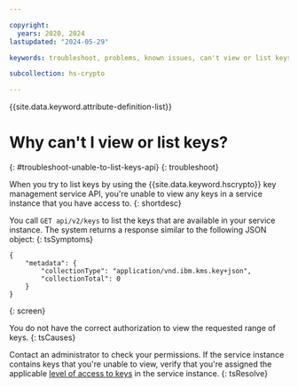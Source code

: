```yaml
---

copyright:
  years: 2020, 2024
lastupdated: "2024-05-29"

keywords: troubleshoot, problems, known issues, can't view or list keys

subcollection: hs-crypto

---
```


{{site.data.keyword.attribute-definition-list}}




# Why can't I view or list keys?
{: #troubleshoot-unable-to-list-keys-api}
{: troubleshoot}

When you try to list keys by using the {{site.data.keyword.hscrypto}} key management service API, you're unable to view any keys in a service instance that you have access to.
{: shortdesc}

You call `GET api/v2/keys` to list the keys that are available in your service instance. The system returns a response similar to the following JSON object:
{: tsSymptoms}

```
{
    "metadata": {
        "collectionType": "application/vnd.ibm.kms.key+json",
        "collectionTotal": 0
    }
}
```
{: screen}

You do not have the correct authorization to view the requested range of keys.
{: tsCauses}

Contact an administrator to check your permissions. If the service instance contains keys that you're unable to view, verify that you're assigned the applicable [level of access to keys](/docs/hs-crypto?topic=hs-crypto-grant-access-keys) in the service instance.
{: tsResolve}
